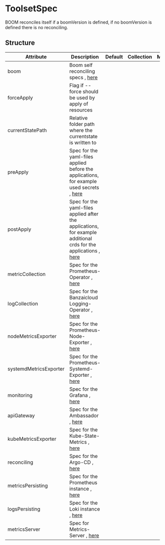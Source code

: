 # ToolsetSpec 
 

 BOOM reconciles itself if a boomVersion is defined, if no boomVersion is defined there is no reconciling.


## Structure 
 

| Attribute              | Description                                                                                                                              | Default | Collection | Map  |
| ---------------------- | ---------------------------------------------------------------------------------------------------------------------------------------- | ------- | ---------- | ---  |
| boom                   | Boom self reconciling specs , [here](latest/Boom/Boom.md)                                                                                |         |            |      |
| forceApply             | Flag if --force should be used by apply of resources                                                                                     |         |            |      |
| currentStatePath       | Relative folder path where the currentstate is written to                                                                                |         |            |      |
| preApply               | Spec for the yaml-files applied before the applications, for example used secrets , [here](latest/Apply/Apply.md)                        |         |            |      |
| postApply              | Spec for the yaml-files applied after the applications, for example additional crds for the applications , [here](latest/Apply/Apply.md) |         |            |      |
| metricCollection       | Spec for the Prometheus-Operator , [here](latest/MetricCollection/MetricCollection.md)                                                   |         |            |      |
| logCollection          | Spec for the Banzaicloud Logging-Operator , [here](LogCollection/LogCollection.md)                                                       |         |            |      |
| nodeMetricsExporter    | Spec for the Prometheus-Node-Exporter , [here](latest/NodeMetricsExporter/NodeMetricsExporter.md)                                        |         |            |      |
| systemdMetricsExporter | Spec for the Prometheus-Systemd-Exporter , [here](latest/SystemdMetricsExporter/SystemdMetricsExporter.md)                               |         |            |      |
| monitoring             | Spec for the Grafana , [here](monitoring/Monitoring/Monitoring.md)                                                                       |         |            |      |
| apiGateway             | Spec for the Ambassador , [here](latest/APIGateway/APIGateway.md)                                                                        |         |            |      |
| kubeMetricsExporter    | Spec for the Kube-State-Metrics , [here](latest/KubeMetricsExporter/KubeMetricsExporter.md)                                              |         |            |      |
| reconciling            | Spec for the Argo-CD , [here](reconciling/Reconciling/Reconciling.md)                                                                    |         |            |      |
| metricsPersisting      | Spec for the Prometheus instance , [here](latest/MetricsPersisting/MetricsPersisting.md)                                                 |         |            |      |
| logsPersisting         | Spec for the Loki instance , [here](latest/LogsPersisting/LogsPersisting.md)                                                             |         |            |      |
| metricsServer          | Spec for Metrics-Server , [here](latest/MetricsServer/MetricsServer.md)                                                                  |         |            |      |